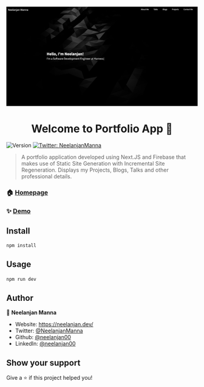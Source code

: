 ![Portfolio](./UI.png)
<h1 align="center">Welcome to Portfolio App 👋</h1>
<p>
  <img alt="Version" src="https://img.shields.io/badge/version-2.0-blue.svg?cacheSeconds=2592000" />
  <a href="https://twitter.com/NeelanjanManna" target="_blank">
    <img alt="Twitter: NeelanjanManna" src="https://img.shields.io/twitter/follow/NeelanjanManna.svg?style=social" />
  </a>
</p>

> A portfolio application developed using Next.JS and Firebase that makes use of Static Site Generation with Incremental Site Regeneration. Displays my Projects, Blogs, Talks and other professional details.

### 🏠 [Homepage](https://github.com/neelanjan00/portfolio-next)

### ✨ [Demo](https://neelanjan.dev/)

## Install

```sh
npm install
```

## Usage

```sh
npm run dev
```

## Author

👤 **Neelanjan Manna**

* Website: https://neelanjan.dev/
* Twitter: [@NeelanjanManna](https://twitter.com/NeelanjanManna)
* Github: [@neelanjan00](https://github.com/neelanjan00)
* LinkedIn: [@neelanjan00](https://linkedin.com/in/neelanjan00)

## Show your support

Give a ⭐️ if this project helped you!
